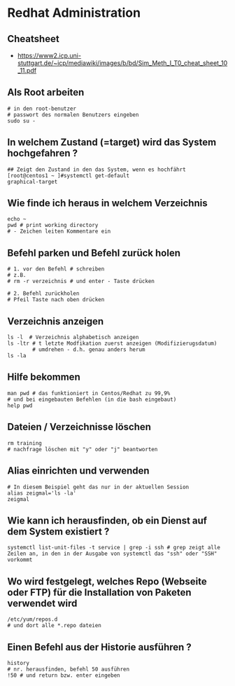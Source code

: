 # Redhat Administration 

## Cheatsheet 

  * https://www2.icp.uni-stuttgart.de/~icp/mediawiki/images/b/bd/Sim_Meth_I_T0_cheat_sheet_10_11.pdf

## Als Root arbeiten 

```
# in den root-benutzer 
# passwort des normalen Benutzers eingeben  
sudo su - 
```
## In welchem Zustand (=target) wird das System hochgefahren ? 

```
## Zeigt den Zustand in den das System, wenn es hochfährt 
[root@centos1 ~ ]#systemctl get-default 
graphical-target 
```

## Wie finde ich heraus in welchem Verzeichnis 

```
echo ~
pwd # print working directory 
# - Zeichen leiten Kommentare ein 
```

## Befehl parken und Befehl zurück holen

```
# 1. vor den Befehl # schreiben
# z.B. 
# rm -r verzeichnis # und enter - Taste drücken 

# 2. Befehl zurückholen 
# Pfeil Taste nach oben drücken 
```

## Verzeichnis anzeigen 

```
ls -l  # Verzeichnis alphabetisch anzeigen 
ls -ltr # t letzte Modfikation zuerst anzeigen (Modifizierugsdatum) 
        # umdrehen - d.h. genau anders herum 
ls -la 
```

## Hilfe bekommen

```
man pwd # das funktioniert in Centos/Redhat zu 99,9% 
# und bei eingebauten Befehlen (in die bash eingebaut)
help pwd
```

## Dateien / Verzeichnisse löschen 

```
rm training 
# nachfrage löschen mit "y" oder "j" beantworten 
```

## Alias einrichten und verwenden 

```
# In diesem Beispiel geht das nur in der aktuellen Session 
alias zeigmal='ls -la'
zeigmal 
```

## Wie kann ich herausfinden, ob ein Dienst auf dem System existiert ? 

```
systemctl list-unit-files -t service | grep -i ssh # grep zeigt alle Zeilen an, in den in der Ausgabe von systemctl das "ssh" oder "SSH" vorkommt   
```

## Wo wird festgelegt, welches Repo (Webseite oder FTP) für die Installation von Paketen verwendet wird 

```
/etc/yum/repos.d 
# und dort alle *.repo dateien 
```

## Einen Befehl aus der Historie ausführen ? 

```
history 
# nr. herausfinden, befehl 50 ausführen 
!50 # und return bzw. enter eingeben 
```
